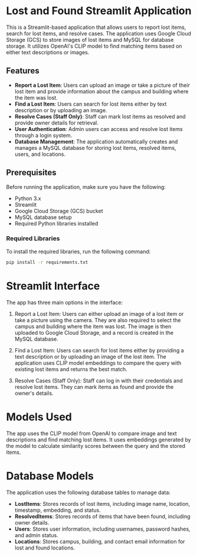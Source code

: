 # Lost and Found Streamlit Application

This is a Streamlit-based application that allows users to report lost items, search for lost items, and resolve cases. The application uses Google Cloud Storage (GCS) to store images of lost items and MySQL for database storage. It utilizes OpenAI's CLIP model to find matching items based on either text descriptions or images.

## Features

- **Report a Lost Item**: Users can upload an image or take a picture of their lost item and provide information about the campus and building where the item was lost.
- **Find a Lost Item**: Users can search for lost items either by text description or by uploading an image.
- **Resolve Cases (Staff Only)**: Staff can mark lost items as resolved and provide owner details for retrieval.
- **User Authentication**: Admin users can access and resolve lost items through a login system.
- **Database Management**: The application automatically creates and manages a MySQL database for storing lost items, resolved items, users, and locations.

## Prerequisites

Before running the application, make sure you have the following:

- Python 3.x
- Streamlit
- Google Cloud Storage (GCS) bucket
- MySQL database setup
- Required Python libraries installed

### Required Libraries

To install the required libraries, run the following command:

```bash
pip install -r requirements.txt
```

# Streamlit Interface
The app has three main options in the interface:

1. Report a Lost Item:
Users can either upload an image of a lost item or take a picture using the camera. They are also required to select the campus and building where the item was lost. The image is then uploaded to Google Cloud Storage, and a record is created in the MySQL database.

2. Find a Lost Item:
Users can search for lost items either by providing a text description or by uploading an image of the lost item. The application uses CLIP model embeddings to compare the query with existing lost items and returns the best match.

3. Resolve Cases (Staff Only):
Staff can log in with their credentials and resolve lost items. They can mark items as found and provide the owner's details.

# Models Used
The app uses the CLIP model from OpenAI to compare image and text descriptions and find matching lost items. It uses embeddings generated by the model to calculate similarity scores between the query and the stored items.

# Database Models
The application uses the following database tables to manage data:

- **LostItems**: Stores records of lost items, including image name, location, timestamp, embedding, and status.
- **ResolvedItems**: Stores records of items that have been found, including owner details.
- **Users**: Stores user information, including usernames, password hashes, and admin status.
- **Locations**: Stores campus, building, and contact email information for lost and found locations.
